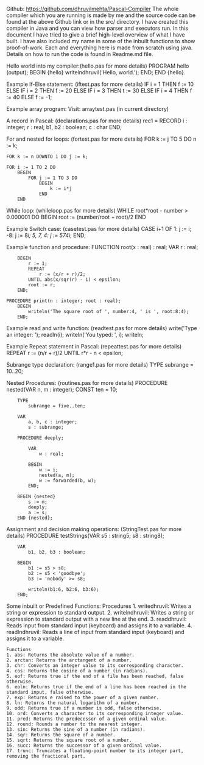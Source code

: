 Github: https://github.com/dhruvilmehta/Pascal-Compiler
The whole compiler which you are running is made by me and the source code can be found at the above Github link or in the src/ directory. I have created this compiler in Java and you can view how parser and executors run. In this document I have tried to give a brief high-level overview of what I have built. I have also included my name in some of the inbuilt functions to show proof-of-work. Each and everything here is made from scratch using java.
Details on how to run the code is found in Readme.md file.

Hello world into my compiler:(hello.pas for more details) 
    PROGRAM hello (output);
        BEGIN {hello}
            writelndhruvil('Hello, world.');
        END;
    END {hello}.

Example If-Else statement: (iftest.pas for more details)
    IF      i = 1 THEN f := 10
    ELSE IF i = 2 THEN f := 20
    ELSE IF i = 3 THEN t := 30
    ELSE IF i = 4 THEN f := 40
    ELSE               f := -1;

Example array program:
    Visit: arraytest.pas (in current directory)

A record in Pascal: (declarations.pas for more details)
    rec1 = RECORD
        i : integer;
        r : real;
        b1, b2 : boolean;
        c : char
    END;

For and nested for loops: (fortest.pas for more details)
    FOR k := j TO 5 DO n := k;

    FOR k := n DOWNTO 1 DO j := k;

    FOR i := 1 TO 2 DO 
        BEGIN
            FOR j := 1 TO 3 DO 
                BEGIN
                    k := i*j
                END
        END

While loop: (whileloop.pas for more details)
    WHILE root*root - number > 0.000001 DO 
        BEGIN
            root := (number/root + root)/2
        END

Example Switch case: (casetest.pas for more details)
    CASE i+1 OF
        1:       j := i;
        -8:      j := 8*i;
        5, 7, 4: j := 574*i;
    END;

Example function and procedure:
    FUNCTION root(x : real) : real;
        VAR
            r : real;

        BEGIN
            r := 1;
            REPEAT
                r := (x/r + r)/2;
            UNTIL abs(x/sqr(r) - 1) < epsilon;
            root := r;
        END;

    PROCEDURE print(n : integer; root : real);
        BEGIN
            writeln('The square root of ', number:4, ' is ', root:8:4);
        END;

Example read and write function: (readtest.pas for more details)
    write('Type an integer: ');
    readln(i);
    writeln('You typed: ', i);
    writeln;

Example Repeat statement in Pascal: (repeattest.pas for more details)
    REPEAT
        r := (n/r + r)/2
    UNTIL r*r - n < epsilon;

Subrange type declaration: (range1.pas for more details)
    TYPE
    subrange = 10..20;

Nested Procedures: (routines.pas for more details)
    PROCEDURE nested(VAR n, m : integer);
        CONST
            ten = 10;

        TYPE
            subrange = five..ten;

        VAR
            a, b, c : integer;
            s : subrange;

        PROCEDURE deeply;

            VAR
                w : real;

            BEGIN
                w := i;
                nested(a, m);
                w := forwarded(b, w);
            END;

        BEGIN {nested}
            s := m;
            deeply;
            a := s;
        END {nested};

Assignment and decision making operations: (StringTest.pas for more details)
    PROCEDURE testStrings(VAR s5 : string5; s8 : string8);

        VAR
            b1, b2, b3 : boolean;

        BEGIN
            b1 := s5 > s8;
            b2 := s5 < 'goodbye';
            b3 := 'nobody' >= s8;

            writeln(b1:6, b2:6, b3:6);
        END;

Some inbuilt or Predefined Functions:
    Procedures
    1. writedhruvil: Writes a string or expression to standard output.
    2. writelndhruvil: Writes a string or expression to standard output with a new line at the end.
    3. readdhruvil: Reads input from standard input (keyboard) and assigns it to a variable.
    4. readlndhruvil: Reads a line of input from standard input (keyboard) and assigns it to a variable.

    Functions
    1. abs: Returns the absolute value of a number.
    2. arctan: Returns the arctangent of a number.
    3. chr: Converts an integer value to its corresponding character.
    4. cos: Returns the cosine of a number (in radians).
    5. eof: Returns true if the end of a file has been reached, false otherwise.
    6. eoln: Returns true if the end of a line has been reached in the standard input, false otherwise.
    7. exp: Returns e raised to the power of a given number.
    8. ln: Returns the natural logarithm of a number.
    9. odd: Returns true if a number is odd, false otherwise.
    10. ord: Converts a character to its corresponding integer value.
    11. pred: Returns the predecessor of a given ordinal value.
    12. round: Rounds a number to the nearest integer.
    13. sin: Returns the sine of a number (in radians).
    14. sqr: Returns the square of a number.
    15. sqrt: Returns the square root of a number.
    16. succ: Returns the successor of a given ordinal value.
    17. trunc: Truncates a floating-point number to its integer part, removing the fractional part.